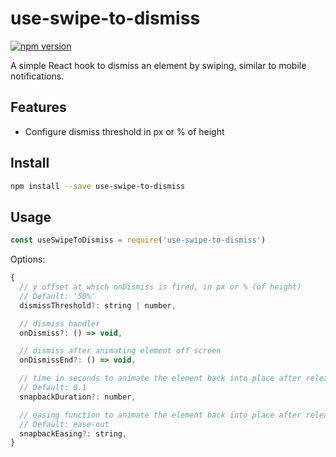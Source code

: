 # use-swipe-to-dismiss
[![npm version](https://img.shields.io/npm/v/use-swipe-to-dismiss.svg)](https://npmjs.org/package/use-swipe-to-dismiss)

A simple React hook to dismiss an element by swiping, similar to mobile notifications.

## Features

- Configure dismiss threshold in px or % of height

## Install

```sh
npm install --save use-swipe-to-dismiss
```

## Usage

```js
const useSwipeToDismiss = require('use-swipe-to-dismiss')
```

Options:

```js
{
  // y offset at which onDismiss is fired, in px or % (of height)
  // Default: '50%'
  dismissThreshold?: string | number,

  // dismiss handler
  onDismiss?: () => void,

  // dismiss after animating element off screen
  onDismissEnd?: () => void,

  // time in seconds to animate the element back into place after releasing
  // Default: 0.1
  snapbackDuration?: number,

  // easing function to animate the element back into place after releasing
  // Default: ease-out
  snapbackEasing?: string,
}
```
